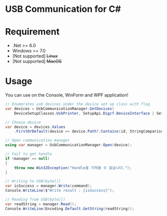 # USB Communication for C#

# Requirement

* .Net >= 6.0
* Windows >= 7.0
* [Not supported] ~~Linux~~
* [Not supported] ~~MacOS~~

# Usage

You can use on the Console, WinForm and WPF application!

```cs
// Enumerates usb devices under the device set up class with flag
var devices = UsbCommunicationManager.GetDevices(
    DeviceSetupClasses.UsbPrinter, SetupApi.Digcf.DeviceInterface | SetupApi.Digcf.AllClasses);

// Choose device
var device = devices.Values
    .FirstOrDefault(device => device.Path?.Contains(id, StringComparison.OrdinalIgnoreCase) ?? false);

// Open communication manager
using var manager = UsbCommunicationManager.Open(device);

// Fail to get handle
if (manager == null)
{
    throw new Win32Exception("Handle을 가져올 수 없습니다.");
}

// Writing to USB(byte[])
var isSuccess = manager.Write(command);
Console.WriteLine($"Write result : {isSuccess}");

// Reading from USB(byte[])
var readString = manager.Read();
Console.WriteLine(Encoding.Default.GetString(readString));
```
